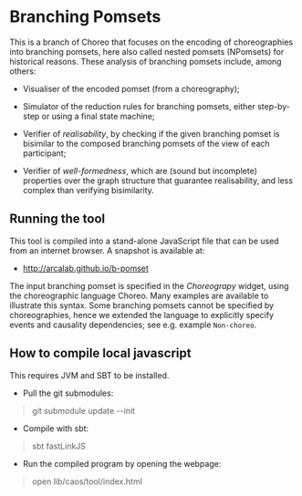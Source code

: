 # Branching Pomsets

This is a branch of Choreo that focuses on the encoding of choreographies into branching pomsets, here also called nested pomsets (NPomsets) for historical reasons.
These analysis of branching pomsets include, among others:

- Visualiser of the encoded pomset (from a choreography);

- Simulator of the reduction rules for branching pomsets, either step-by-step or using a final state machine;

- Verifier of _realisability_, by checking if the given branching pomset is bisimilar to the composed branching pomsets of the view of each participant;

- Verifier of _well-formedness_, which are (sound but incomplete) properties over the graph structure that guarantee realisability, and less complex than verifying bisimilarity.



## Running the tool

This tool is compiled into a stand-alone JavaScript file that can be used from an internet browser. A snapshot is available at:
 
 - http://arcalab.github.io/b-pomset

The input branching pomset is specified in the _Choreograpy_ widget, using the choreographic language Choreo. Many examples are available to illustrate this syntax. Some branching pomsets cannot be specified by choreographies, hence we extended the language to explicitly specify events and causality dependencies; see e.g. example `Non-choreo`.



## How to compile local javascript

This requires JVM and SBT to be installed.

* Pull the git submodules:

> git submodule update --init

* Compile with sbt:

> sbt fastLinkJS

* Run the compiled program by opening the webpage:

> open lib/caos/tool/index.html
> 